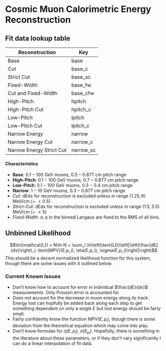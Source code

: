 # Cosmic Muon Calorimetric Energy Reconstruction

## Fit data lookup table
| Reconstruction | Key | 
|----------------|-----|
| Base | base | 
| Cut | base_c |
| Strict Cut | base_sc |
| Fixed-Width | base_fw |
| Cut and Fixed-Width | base_cfw |
| High-Pitch | hpitch |
| High-Pitch Cut | hpitch_c |
| Low-Pitch | lpitch |
| Low-Pitch Cut | lpitch_c |
| Narrow Energy | narrow |
| Narrow Energy Cut | narrow_c |
| Narrow Energy Strict Cut | narrow_sc |

#### Characteristics
 - **Base**: $0.1-100$ GeV muons, $0.3-0.877$ cm pitch range
 - **High-Pitch**: $0.1-100$ GeV muons, $0.7-0.877$ cm pitch range
 - **Low-Pitch**: $0.1-100$ GeV muons, $0.3-0.4$ cm pitch range
 - **Narrow**: $1-10$ GeV muons, $0.3-0.877$ cm pitch range
 - *Cut*: dEdx for reconstruction is excluded unless in range $(1.25, 6)$ MeV/cm (~ $< 0.5%$)
 - *Strict-Cut*: dEdx for reconstruction is excluded unless in range $(1.5, 3.5)$ MeV/cm (~ $< 5%$)
 - *Fixed-Width*: $\sigma, \eta$ in the binned Langaus are fixed to the RMS of all bins.
 
 
## Unbinned Likelihood
$$\ln(\mathcal{L}) = N\ln N + \sum_i \ln\left(\text{LD}\left[\left(\frac{dE}{dx}\right)_i; \text{MPV}(E,p_i), \eta(E,p_i), \sigma(E,p_i)\right]\right)$$
This should be a decent normalized likelihood function for this system, though there are some issues with it outlined below. 

### Current Known Issues
 - Don't know how to account for error in individual $\frac{dE}{dx}$ measurements. Only Poisson error is accounted for.
 - Does not account for the decrease in muon energy along its track. Energy lost can hopfully be added back along each step to get something dependent on only a single $E$ but lost energy should be fairly small.
 - Fairly confidently know the function $\text{MPV}(E,p_i)$, though there is some deviation from the theoretical equation which may come into play.
 - Don't know formulas for $\eta(E,p_i)$, $\sigma(E_p_i)$. Hopefully, there is something in the literature about these parameters, or if they don't vary significantly I can do a linear interpolation of fit data.